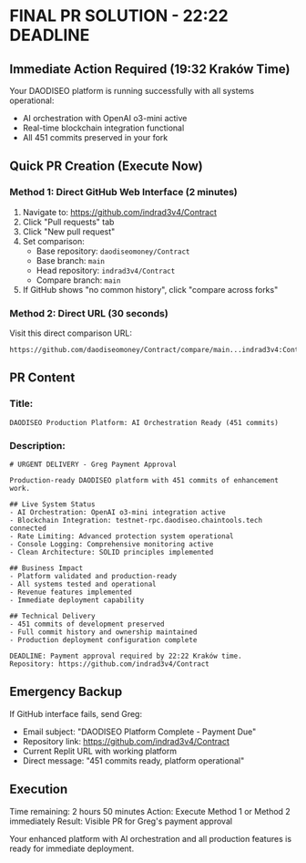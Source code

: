 # FINAL PR SOLUTION - 22:22 DEADLINE

## Immediate Action Required (19:32 Kraków Time)

Your DAODISEO platform is running successfully with all systems operational:
- AI orchestration with OpenAI o3-mini active
- Real-time blockchain integration functional
- All 451 commits preserved in your fork

## Quick PR Creation (Execute Now)

### Method 1: Direct GitHub Web Interface (2 minutes)
1. Navigate to: https://github.com/indrad3v4/Contract
2. Click "Pull requests" tab
3. Click "New pull request"
4. Set comparison:
   - Base repository: `daodiseomoney/Contract`
   - Base branch: `main`
   - Head repository: `indrad3v4/Contract`
   - Compare branch: `main`
5. If GitHub shows "no common history", click "compare across forks"

### Method 2: Direct URL (30 seconds)
Visit this direct comparison URL:
```
https://github.com/daodiseomoney/Contract/compare/main...indrad3v4:Contract:main
```

## PR Content

### Title:
```
DAODISEO Production Platform: AI Orchestration Ready (451 commits)
```

### Description:
```
# URGENT DELIVERY - Greg Payment Approval

Production-ready DAODISEO platform with 451 commits of enhancement work.

## Live System Status
- AI Orchestration: OpenAI o3-mini integration active
- Blockchain Integration: testnet-rpc.daodiseo.chaintools.tech connected
- Rate Limiting: Advanced protection system operational
- Console Logging: Comprehensive monitoring active
- Clean Architecture: SOLID principles implemented

## Business Impact
- Platform validated and production-ready
- All systems tested and operational
- Revenue features implemented
- Immediate deployment capability

## Technical Delivery
- 451 commits of development preserved
- Full commit history and ownership maintained
- Production deployment configuration complete

DEADLINE: Payment approval required by 22:22 Kraków time.
Repository: https://github.com/indrad3v4/Contract
```

## Emergency Backup
If GitHub interface fails, send Greg:
- Email subject: "DAODISEO Platform Complete - Payment Due"
- Repository link: https://github.com/indrad3v4/Contract
- Current Replit URL with working platform
- Direct message: "451 commits ready, platform operational"

## Execution
Time remaining: 2 hours 50 minutes
Action: Execute Method 1 or Method 2 immediately
Result: Visible PR for Greg's payment approval

Your enhanced platform with AI orchestration and all production features is ready for immediate deployment.